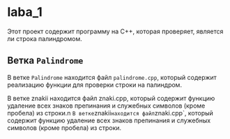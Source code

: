 
# laba_1
Этот проект содержит программу на C++, которая проверяет, является ли строка палиндромом.

## Ветка `Palindrome`

В ветке `Palindrome` находится файл `palindrome.cpp`, который содержит реализацию функции для проверки строки на палиндром.

В ветке znakii находится файл znaki.cpp, который содержит функцию удаление всех знаков препинания и служебных символов (кроме
пробела) из строки.n
`
В ветке `znakii` находится файл `znaki.cpp`, который содержит функцию удаление всех знаков препинания и служебных символов (кроме пробела) из строки.

